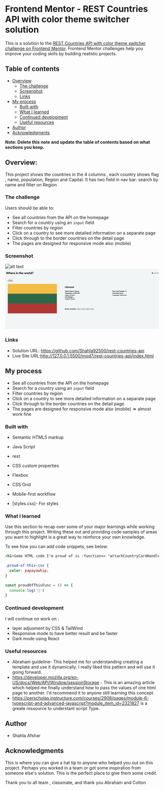 # Frontend Mentor - REST Countries API with color theme switcher solution

This is a solution to the [REST Countries API with color theme switcher challenge on Frontend Mentor](https://www.frontendmentor.io/challenges/rest-countries-api-with-color-theme-switcher-5cacc469fec04111f7b848ca). Frontend Mentor challenges help you improve your coding skills by building realistic projects. 

## Table of contents

- [Overview](#overview)
  - [The challenge](#the-challenge)
  - [Screenshot](#screenshot)
  - [Links](#links)
- [My process](#my-process)
  - [Built with](#built-with)
  - [What I learned](#what-i-learned)
  - [Continued development](#continued-development)
  - [Useful resources](#useful-resources)
- [Author](#author)
- [Acknowledgments](#acknowledgments)

**Note: Delete this note and update the table of contents based on what sections you keep.**

## Overview:

This project shows the countries in the 4 columns , each country shows flag , name, population, Region and Capital.
It has two field in nav bar: search by name and filter on Region

### The challenge

Users should be able to:

- See all countries from the API on the homepage
- Search for a country using an `input` field
- Filter countries by region
- Click on a country to see more detailed information on a separate page
- Click through to the border countries on the detail page
- The pages are designed for responsive mode also (mobile)

### Screenshot

![ ![alt text](image.png)](./screenshot.jpg)
![alt text](image-1.png)


### Links

- Solution URL:  https://github.com/Shahla92500/rest-countries-api
- Live Site URL:http://127.0.0.1:5500/mod7/rest-countries-api/index.html

## My process
- See all countries from the API on the homepage
- Search for a country using an `input` field
- Filter countries by region
- Click on a country to see more detailed information on a separate page
- Click through to the border countries on the detail page
- The pages are designed for responsive mode also (mobile) => almost work fine

### Built with

- Semantic HTML5 markup
- Java Script
- rest
- CSS custom properties
- Flexbox
- CSS Grid
- Mobile-first workflow

- [styles.css]- For styles


### What I learned

Use this section to recap over some of your major learnings while working through this project. Writing these out and providing code samples of areas you want to highlight is a great way to reinforce your own knowledge.

To see how you can add code snippets, see below:

```html
<h1>Some HTML code I'm proud of is :function=> "attachCountryCardHandlers" and displayCountry.js </h1>
```
```css
.proud-of-this-css {
  color: papayawhip;
}
```
```js
const proudOfThisFunc = () => {
  console.log('🎉')
}
```


### Continued development

I will continue on work on :
 - layer adjusment by CSS & TailWind
 - Responsive mode to have better result and be faster
 - Dark mode using React

### Useful resources

- Abraham guideline- This helped me for understanding creating a template and use it dynamically. I really liked this pattern and will use it going forward.
- https://developer.mozilla.org/en-US/docs/Web/API/Window/sessionStorage - This is an amazing article which helped me finally understand how to pass the values of one html page to another. I'd recommend it to anyone still learning this concept.
- https://perscholas.instructure.com/courses/2908/pages/module-6-typescript-and-advanced-javascript?module_item_id=2321827 is a greate ressource to understant script Type.


## Author

- Shahla Afshar 

## Acknowledgments

This is where you can give a hat tip to anyone who helped you out on this project. Perhaps you worked in a team or got some inspiration from someone else's solution. This is the perfect place to give them some credit.

Thank you to all team , classmate, and thank you Abraham and Colton
